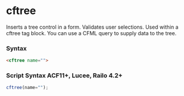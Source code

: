 # cftree

Inserts a tree control in a form. Validates user selections.
 Used within a cftree tag block. You can use a CFML query
 to supply data to the tree.

### Syntax

```html
<cftree name="">
```

### Script Syntax ACF11+, Lucee, Railo 4.2+

```javascript
cftree(name="");
```
